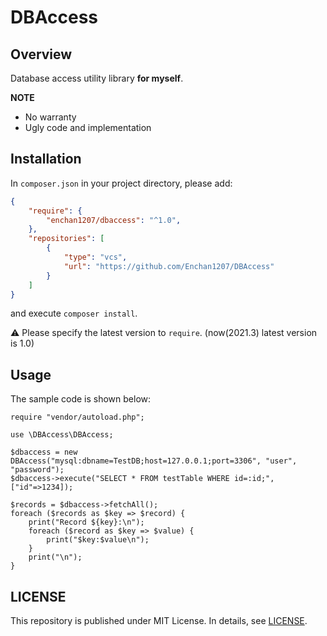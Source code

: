 # DBAccess

## Overview

Database access utility library **for myself**.

**NOTE**

 - No warranty
 - Ugly code and implementation

## Installation

In `composer.json` in your project directory, please add:

```json:composer.json
{
    "require": {
        "enchan1207/dbaccess": "^1.0",
    },
    "repositories": [
        {
            "type": "vcs",
            "url": "https://github.com/Enchan1207/DBAccess"
        }
    ]
}
```

and execute `composer install`.  

:warning: Please specify the latest version to `require`. (now(2021.3) latest version is 1.0)

## Usage

The sample code is shown below:

```php:sample.php
require "vendor/autoload.php";

use \DBAccess\DBAccess;

$dbaccess = new DBAccess("mysql:dbname=TestDB;host=127.0.0.1;port=3306", "user", "password");
$dbaccess->execute("SELECT * FROM testTable WHERE id=:id;", ["id"=>1234]);

$records = $dbaccess->fetchAll();
foreach ($records as $key => $record) {
    print("Record ${key}:\n");
    foreach ($record as $key => $value) {
        print("$key:$value\n");
    }
    print("\n");
}
```

## LICENSE

This repository is published under MIT License.
In details, see [LICENSE](LICENSE).
